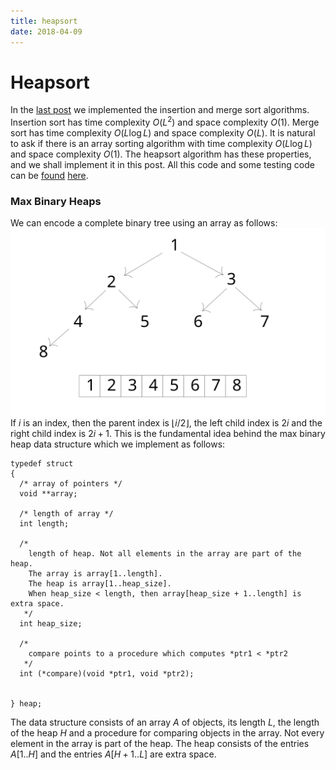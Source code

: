 ```yaml
---
title: heapsort
date: 2018-04-09
---
```



# Heapsort

In the [last post](2018-04-01-insertion-and-merge-sort.html) we implemented the insertion and merge sort algorithms. Insertion sort has time complexity $O(L^2)$ and space complexity $O(1)$. Merge sort has time complexity $O(L \log L)$ and space complexity $O(L)$. It is natural to ask if there is an array sorting algorithm with time complexity $O(L \log L)$ and space complexity $O(1)$. The heapsort algorithm has these properties, and we shall implement it in this post. All this code and some testing code can be [found](../../CALGO/max_binary_heap/max_binary_heap.c) [here](../../CALGO/max_binary_heap/test.c).

### Max Binary Heaps

We can encode a complete binary tree using an array as follows:
<img src="/img/binary_heap_storage.svg" style="width: 800px; display: block; margin: 0 auto;"/>
If $i$ is an index, then the parent index is $\left \lfloor i/2 \right \rfloor$, the left child index is $2i$ and the right child index is $2i+1$. This is the fundamental idea behind the max binary heap data structure which we implement as follows:
```{.c}
typedef struct
{
  /* array of pointers */
  void **array;

  /* length of array */
  int length;

  /*
    length of heap. Not all elements in the array are part of the heap.
    The array is array[1..length].
    The heap is array[1..heap_size].
    When heap_size < length, then array[heap_size + 1..length] is extra space.
   */
  int heap_size;

  /*
    compare points to a procedure which computes *ptr1 < *ptr2
   */
  int (*compare)(void *ptr1, void *ptr2);


} heap;
```
The data structure consists of an array $A$ of objects, its length $L$, the length of the heap $H$ and a procedure for comparing objects in the array. Not every element in the array is part of the heap. The heap consists of the entries $A[1..H]$ and the entries $A[H+1..L]$ are extra space.
